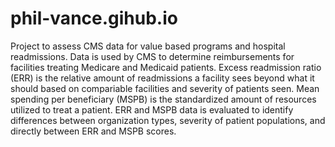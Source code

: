 # phil-vance.gihub.io
Project to assess CMS data for value based programs and hospital readmissions.  Data is used by CMS to determine reimbursements for facilities treating Medicare and Medicaid patients.  Excess readmission ratio (ERR) is the relative amount of readmissions a facility sees beyond what it should based on compariable facilities and severity of patients seen.  Mean spending per beneficiary (MSPB) is the standardized amount of resources utilized to treat a patient.  ERR and MSPB data is evaluated to identify differences between organization types, severity of patient populations, and directly between ERR and MSPB scores.  
